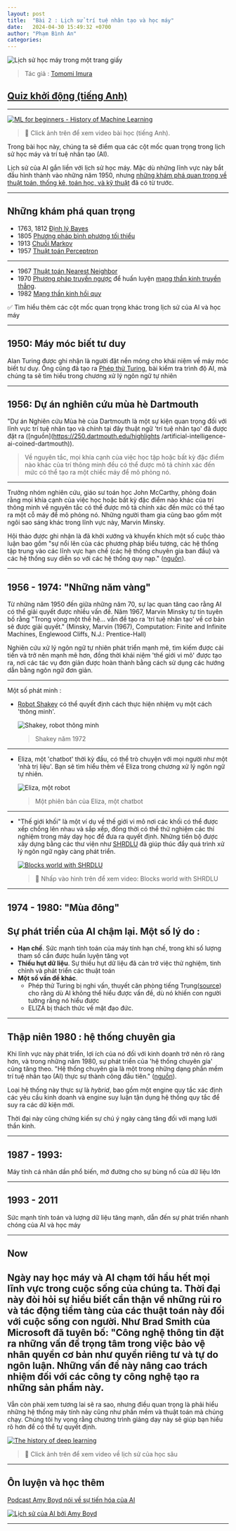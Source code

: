 ```yaml
---
layout: post
title:  "Bài 2 : Lịch sử trí tuệ nhân tạo và học máy"
date:   2024-04-30 15:49:32 +0700
author: "Phạm Bình An"
categories: 
---
```


![Lịch sử học máy trong một trang giấy]({{site.url}}/images/ml-history.png)
> Tác giả : [Tomomi Imura](https://www.twitter.com/girlie_mac)

## [Quiz khởi động (tiếng Anh)](https://gray-sand-07a10f403.1.azurestaticapps.net/quiz/3/)

---

[![ML for beginners - History of Machine Learning](https://img.youtube.com/vi/N6wxM4wZ7V0/0.jpg)](https://youtu.be/N6wxM4wZ7V0 "ML for beginners - History of Machine Learning")

> 🎥 Click ảnh trên để xem video bài học (tiếng Anh).

Trong bài học này, chúng ta sẽ điểm qua các cột mốc quan trọng trong lịch sử học máy và trí tuệ nhân tạo (AI).

Lịch sử của AI gắn liền với lịch sử học máy. Mặc dù những lĩnh vực này bắt đầu hình thành vào những năm 1950, nhưng [những khám phá quan trọng về thuật toán, thống kê, toán học, và kỹ thuật](https://wikipedia.org/wiki/Timeline_of_machine_learning) đã có từ trước. 

---
## Những khám phá quan trọng

- 1763, 1812 [Định lý Bayes](https://wikipedia.org/wiki/Bayes%27_theorem)
- 1805 [Phương pháp bình phương tối thiểu](https://wikipedia.org/wiki/Least_squares) 
- 1913 [Chuỗi Markov](https://wikipedia.org/wiki/Markov_chain)
- 1957 [Thuật toán Perceptron](https://wikipedia.org/wiki/Perceptron)

---

- 1967 [Thuật toán Nearest Neighbor](https://wikipedia.org/wiki/Nearest_neighbor) 
- 1970 [Phương pháp truyền ngược](https://wikipedia.org/wiki/Backpropagation) để huấn luyện [mạng thần kinh truyền thẳng](https://wikipedia.org/wiki/Feedforward_neural_network).
- 1982 [Mạng thần kinh hồi quy](https://wikipedia.org/wiki/Recurrent_neural_network) 

✅ Tìm hiểu thêm các cột mốc quan trọng khác trong lịch sử của AI và học máy

---
## 1950: Máy móc biết tư duy

Alan Turing được ghi nhận là người đặt nền móng cho khái niệm về máy móc biết tư duy. Ông cũng đã tạo ra [Phép thử Turing](https://www.bbc.com/news/technology-18475646), bài kiểm tra trình độ AI, mà chúng ta sẽ tìm hiểu trong chương xử lý ngôn ngữ tự nhiên

---
## 1956: Dự án nghiên cứu mùa hè Dartmouth

"Dự án Nghiên cứu Mùa hè của Dartmouth là một sự kiện quan trọng đối với lĩnh vực trí tuệ nhân tạo và chính tại đây thuật ngữ 'trí tuệ nhân tạo' đã được đặt ra ([nguồn](https://250.dartmouth.edu/highlights /artificial-intelligence-ai-coined-dartmouth)).

> Về nguyên tắc, mọi khía cạnh của việc học tập hoặc bất kỳ đặc điểm nào khác của trí thông minh đều có thể được mô tả chính xác đến mức có thể tạo ra một chiếc máy để mô phỏng nó.

---

Trưởng nhóm nghiên cứu, giáo sư toán học John McCarthy, phỏng đoán rằng mọi khía cạnh của việc học hoặc bất kỳ đặc điểm nào khác của trí thông minh về nguyên tắc có thể được mô tả chính xác đến mức có thể tạo ra một cỗ máy để mô phỏng nó. Những người tham gia cũng bao gồm một ngôi sao sáng khác trong lĩnh vực này, Marvin Minsky.

Hội thảo được ghi nhận là đã khởi xướng và khuyến khích một số cuộc thảo luận bao gồm "sự nổi lên của các phương pháp biểu tượng, các hệ thống tập trung vào các lĩnh vực hạn chế (các hệ thống chuyên gia ban đầu) và các hệ thống suy diễn so với các hệ thống quy nạp." ([nguồn](https://wikipedia.org/wiki/Dartmouth_workshop)).

---
## 1956 - 1974: "Những năm vàng"

Từ những năm 1950 đến giữa những năm 70, sự lạc quan tăng cao rằng AI có thể giải quyết được nhiều vấn đề. Năm 1967, Marvin Minsky tự tin tuyên bố rằng "Trong vòng một thế hệ... vấn đề tạo ra 'trí tuệ nhân tạo' về cơ bản sẽ được giải quyết." (Minsky, Marvin (1967), Computation: Finite and Infinite Machines, Englewood Cliffs, N.J.: Prentice-Hall)

Nghiên cứu xử lý ngôn ngữ tự nhiên phát triển mạnh mẽ, tìm kiếm được cải tiến và trở nên mạnh mẽ hơn, đồng thời khái niệm 'thế giới vi mô' được tạo ra, nơi các tác vụ đơn giản được hoàn thành bằng cách sử dụng các hướng dẫn bằng ngôn ngữ đơn giản.

---

Một số phát minh :

* [Robot Shakey](https://wikipedia.org/wiki/Shakey_the_robot) có thể quyết định cách thực hiện nhiệm vụ một cách 'thông minh'.

     ![Shakey, robot thông minh]({{site.url}}/images/shakey.jpg)
     > Shakey năm 1972

---

* Eliza, một 'chatbot' thời kỳ đầu, có thể trò chuyện với mọi người như một 'nhà trị liệu'. Bạn sẽ tìm hiểu thêm về Eliza trong chương xử lý ngôn ngữ tự nhiên.

     ![Eliza, một robot]({{site.url}}/images/eliza.png)
     > Một phiên bản của Eliza, một chatbot

---

* "Thế giới khối" là một ví dụ về thế giới vi mô nơi các khối có thể được xếp chồng lên nhau và sắp xếp, đồng thời có thể thử nghiệm các thí nghiệm trong máy dạy học để đưa ra quyết định. Những tiến bộ được xây dựng bằng các thư viện như [SHRDLU](https://wikipedia.org/wiki/SHRDLU) đã giúp thúc đẩy quá trình xử lý ngôn ngữ ngày càng phát triển.

     [![Blocks world with SHRDLU](https://img.youtube.com/vi/QAJz4YKUwqw/0.jpg)](https://www.youtube.com/watch?v=QAJz4YKUwqw "Blocks world with SHRDLU" )

     > 🎥 Nhấp vào hình trên để xem video: Blocks world with SHRDLU

---
## 1974 - 1980: "Mùa đông"

Sự phát triển của AI chậm lại. Một số lý do :
---
- **Hạn chế**. Sức mạnh tính toán của máy tính hạn chế, trong khi số lượng tham số cần được huấn luyện tăng vọt
- **Thiếu hụt dữ liệu**. Sự thiếu hụt dữ liệu đã cản trở việc thử nghiệm, tinh chỉnh và phát triển các thuật toán
- **Một số vấn đề khác**. 
  - Phép thử Turing bị nghi vấn, thuyết căn phòng tiếng Trung([source](https://plato.stanford.edu/entries/chinese-room/)) cho rằng dù AI không thể hiểu được vấn đề, dù nó khiến con người tưởng rằng nó hiểu được
  - ELIZA bị thách thức về mặt đạo đức.

---
## Thập niên 1980 : hệ thống chuyên gia

Khi lĩnh vực này phát triển, lợi ích của nó đối với kinh doanh trở nên rõ ràng hơn, và trong những năm 1980, sự phát triển của 'hệ thống chuyên gia' cũng tăng theo. "Hệ thống chuyên gia là một trong những dạng phần mềm trí tuệ nhân tạo (AI) thực sự thành công đầu tiên." ([nguồn](https://wikipedia.org/wiki/Expert_system)).

Loại hệ thống này thực sự là _hybrid_, bao gồm một engine quy tắc xác định các yêu cầu kinh doanh và engine suy luận tận dụng hệ thống quy tắc để suy ra các dữ kiện mới.

Thời đại này cũng chứng kiến ​​sự chú ý ngày càng tăng đối với mạng lưới thần kinh.

---
## 1987 - 1993: 

Máy tính cá nhân dần phổ biến, mở đường cho sự bùng nổ của dữ liệu lớn

---
## 1993 - 2011

Sức mạnh tính toán và lượng dữ liệu tăng mạnh, dẫn đến sự phát triển nhanh chóng của AI và học máy

---
## Now

Ngày nay học máy và AI chạm tới hầu hết mọi lĩnh vực trong cuộc sống của chúng ta. Thời đại này đòi hỏi sự hiểu biết cẩn thận về những rủi ro và tác động tiềm tàng của các thuật toán này đối với cuộc sống con người. Như Brad Smith của Microsoft đã tuyên bố: "Công nghệ thông tin đặt ra những vấn đề trọng tâm trong việc bảo vệ nhân quyền cơ bản như quyền riêng tư và tự do ngôn luận. Những vấn đề này nâng cao trách nhiệm đối với các công ty công nghệ tạo ra những sản phẩm này. 
---

Vẫn còn phải xem tương lai sẽ ra sao, nhưng điều quan trọng là phải hiểu những hệ thống máy tính này cũng như phần mềm và thuật toán mà chúng chạy. Chúng tôi hy vọng rằng chương trình giảng dạy này sẽ giúp bạn hiểu rõ hơn để có thể tự quyết định.


[![The history of deep learning](https://img.youtube.com/vi/mTtDfKgLm54/0.jpg)](https://www.youtube.com/watch?v=mTtDfKgLm54 "The history of deep learning")
> 🎥 Click ảnh trên để xem video về lịch sử của học sâu
---

## Ôn luyện và học thêm

[Podcast Amy Boyd nói về sự tiến hóa của AI](http://runasradio.com/Shows/Show/739)

[![Lịch sử của AI bởi Amy Boyd](https://img.youtube.com/vi/EJt3_bFYKss/0.jpg)](https://www.youtube.com/watch?v=EJt3_bFYKss "The history of AI by Amy Boyd")

---
